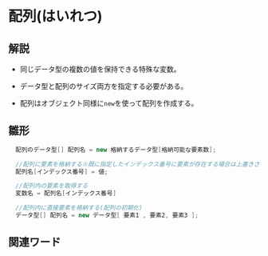 # 配列(はいれつ)  

## 解説  
* 同じデータ型の複数の値を保持できる特殊な変数。    
  
* データ型と配列のサイズ両方を指定する必要がある。
    
* 配列はオブジェクト同様に`new`を使って配列を作成する。
  
## 雛形   
```C#
  配列のデータ型[] 配列名 = new 格納するデータ型[格納可能な要素数];

  //配列に要素を格納する※既に指定したインデックス番号に要素が存在する場合は上書きされる
  配列名[インデックス番号] = 値;

  //配列内の要素を取得する
  変数名 = 配列名[インデックス番号]

  //配列内に直接要素を格納する(配列の初期化)
  データ型[] 配列名 = new データ型[ 要素1 , 要素2, 要素3 ];
```
## 関連ワード  
